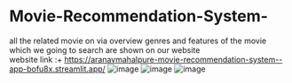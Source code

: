 # Movie-Recommendation-System-
 all the related movie on via overview genres and features of the movie which we going to search are shown on  our website <br>
website link :+ https://aranavmahalpure-movie-recommendation-system--app-bofu8x.streamlit.app/
![image](https://github.com/AranavMahalpure/Movie-Recommendation-System-/assets/100768252/cad612d0-9b50-42a9-9b6f-3db65f9158c4)
![image](https://github.com/AranavMahalpure/Movie-Recommendation-System-/assets/100768252/89f52508-2e02-4cae-90b4-ec2de46bb8f6)
![image](https://github.com/AranavMahalpure/Movie-Recommendation-System-/assets/100768252/eb9cc870-0543-41c3-98be-a9a94646f465)

